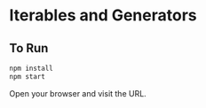 # Iterables and Generators

## To Run

```sh
npm install
npm start
```

Open your browser and visit the URL.
